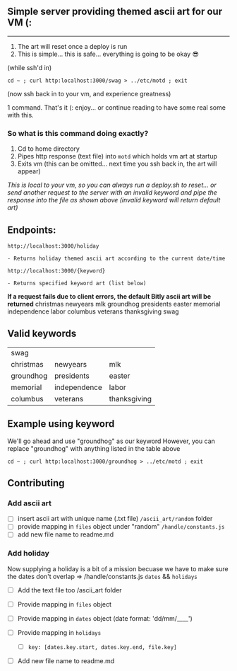 ## Simple server providing themed ascii art for our VM (:

----


1. The art will reset once a deploy is run
2. This is simple... this is safe... everything is going to be okay 😎

(while ssh'd in)

`cd ~ ; curl http:localhost:3000/swag > ../etc/motd ; exit`

(now ssh back in to your vm, and experience greatness)

1 command. That's it (: enjoy... or continue reading to have some real some with this. 

### So what is this command doing exactly? 
 1. Cd to home directory
 2. Pipes http response (text file) into `motd`  which holds vm art at startup
 3. Exits vm (this can be omitted... next time you ssh back in, the art will appear)

*This is local to your vm, so you can always run a deploy.sh to reset... or send another request to the server with an invalid keyword and pipe the response into the file as shown above (invalid keyword will return default art)*

## Endpoints: 
`http://localhost:3000/holiday`

	- Returns holiday themed ascii art according to the current date/time

`http://localhost:3000/{keyword}`

    - Returns specified keyword art (list below) 

**If a request fails due to client errors, the default Bitly ascii art will be returned**
christmas newyears mlk groundhog presidents easter memorial independence labor columbus veterans thanksgiving swag

## Valid keywords
|           |              |              |
| -------   | -------------| -----------  |
| swag      |              |              |
| christmas | newyears     |   mlk        |
| groundhog | presidents   |  easter      |
| memorial  | independence |  labor       |
| columbus  | veterans     |thanksgiving  | 

## Example using keyword
We'll go ahead and use "groundhog" as our keyword
However, you can replace "groundhog" with anything listed in the table above

`cd ~ ; curl http:localhost:3000/groundhog > ../etc/motd ; exit`

Contributing
----
### Add ascii art

- [ ] insert ascii art with unique name (.txt file) `/ascii_art/random` folder
- [ ] provide mapping in `files` object under "random" `/handle/constants.js`
- [ ] add new file name to readme.md

### Add holiday
Now supplying a holiday is a bit of a mission becuase we have to make sure the dates don't overlap => /handle/constants.js `dates` && `holidays`
 

- [ ] Add the text file too /ascii_art folder
- [ ] Provide mapping in `files` object 
- [ ] Provide mapping in `dates` object (date format: 'dd/mm/____')
- [ ] Provide mapping in `holidays`
	- [ ] `key: [dates.key.start, dates.key.end, file.key]`
- [ ] Add new file name to readme.md

	
